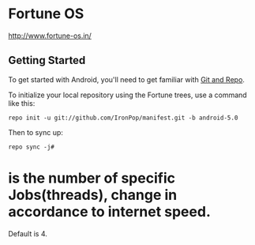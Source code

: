 Fortune OS
==========
http://www.fortune-os.in/

Getting Started
---------------

To get started with Android, you'll need to get
familiar with [Git and Repo](http://source.android.com/source/using-repo.html).

To initialize your local repository using the Fortune trees, use a command like this:

    repo init -u git://github.com/IronPop/manifest.git -b android-5.0

Then to sync up:

    repo sync -j#
    
 # is the number of specific Jobs(threads), change in accordance to internet speed. 
Default is 4.
